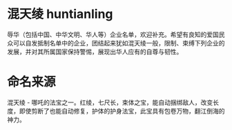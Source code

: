 # 混天绫 huntianling
辱华（包括中国、中华文明、华人等）企业名单，欢迎补充。希望有良知的爱国民众可以自发抵制名单中的企业，团结起来犹如混天绫一般，限制、束缚下列企业的发展，并对其所属国家保持警惕，展现出华人应有的自尊与韧性。
# 命名来源
混天绫 - 哪吒的法宝之一。红绫，七尺长，束体之宝，能自动捆绑敌人，改变长度，即使剪断了也能自动修复，护体的护身法宝，此宝具有包卷万物，翻江倒海的神力。
